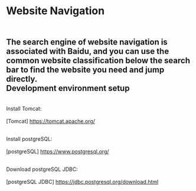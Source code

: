 Website Navigation
=====================
<br>The search engine of website navigation is associated with Baidu, and you can use the common website classification below the search bar to find the website you need and jump directly.</br>
Development environment setup
------------------------------

<br> Install Tomcat:</br>
<br>[Tomcat] https://tomcat.apache.org/</br>

<br>Install postgreSQL:</br>
<br>[postgreSQL] https://www.postgresql.org/</br>

<br>Download postgreSQL JDBC: </br>
<br> [postgreSQL JDBC] https://jdbc.postgresql.org/download.html</br>






